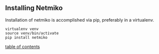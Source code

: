
## Installing Netmiko


Installation of netmiko is accomplished via pip, preferably in a virtualenv.

```
virtualenv venv
source venv/bin/activate
pip install netmiko
```

[table of contents](#table-of-contents)

